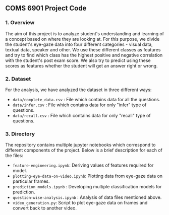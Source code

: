 ## COMS 6901 Project Code 
### 1. Overview

The aim of this project is to analyze student's understanding and learning of a concept based on where they are looking at. For this purpose, we divide the student's eye-gaze data into four different categories - visual data, textual data, speaker and other. We use these different classes as features and try to find which class has the highest positive and negative correlation with the student's post exam score. We also try to predict using these scores as features whether the student will get an answer right or wrong.  

### 2. Dataset

For the analysis, we have analyzed the dataset in three different ways:
- ``data/complete_data.csv`` : File which contains data for all the questions. 
- ``data/infer.csv`` : File which contains data for only "infer" type of questions.
- ``data/recall.csv`` : File which contains data for only "recall" type of questions. 


### 3. Directory
The repository contains multiple jupyter notebooks which correspond to different components of the project. Below is a brief description for each of the files:
- ``feature-engineering.ipynb``: Deriving values of features required for model.  
- ``plotting-eye-data-on-video.ipynb``: Plotting data from eye-gaze data on particular frames.
- ``prediction_models.ipynb`` : Developing multiple classification models for prediction. 
- ``question-wise-analysis.ipynb`` : Analysis of data files mentioned above.  
- ``video_generation.py``: Script to plot eye-gaze data on frames and convert back to another video. 
